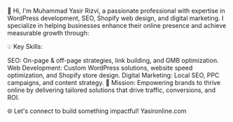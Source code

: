 👋 Hi, I'm Muhammad Yasir Rizvi, a passionate professional with expertise in WordPress development, SEO, Shopify web design, and digital marketing. I specialize in helping businesses enhance their online presence and achieve measurable growth through:

💡 Key Skills:

SEO: On-page & off-page strategies, link building, and GMB optimization.
Web Development: Custom WordPress solutions, website speed optimization, and Shopify store design.
Digital Marketing: Local SEO, PPC campaigns, and content strategy.
🎯 Mission: Empowering brands to thrive online by delivering tailored solutions that drive traffic, conversions, and ROI.

🌐 Let's connect to build something impactful!
Yasironline.com

